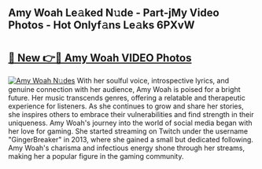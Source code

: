 ## Amy Woah Le𝚊ked N𝚞de - Part-jMy Video Photos - Hot Onlyf𝚊ns Le𝚊ks 6PXvW

# <h2><a href="http://ab87203.deff.icu/?id=Amy+Woah">🔗 New 👉🔴 Amy Woah VIDEO Photos</a></h2>

[![Amy Woah N𝚞des](https://i.imgur.com/rIISA9y.gif)](http://ab87203.deff.icu/?id=Amy+Woah)
With her soulful voice, introspective lyrics, and genuine connection with her audience, Amy Woah is poised for a bright future. Her music transcends genres, offering a relatable and therapeutic experience for listeners. As she continues to grow and share her stories, she inspires others to embrace their vulnerabilities and find strength in their uniqueness. Amy Woah's journey into the world of social media began with her love for gaming. She started streaming on Twitch under the username "GingerBreaker" in 2013, where she gained a small but dedicated following. Amy Woah's charisma and infectious energy shone through her streams, making her a popular figure in the gaming community.
